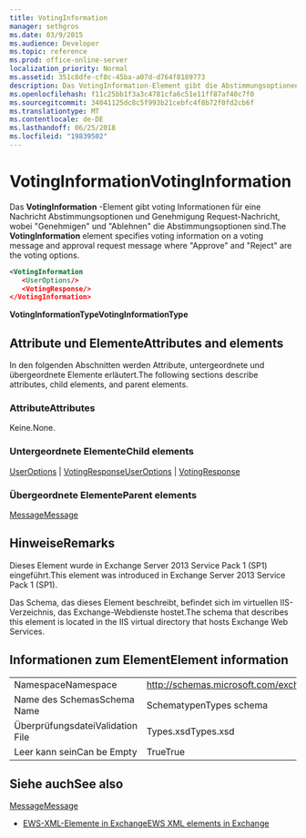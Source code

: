 ```yaml
---
title: VotingInformation
manager: sethgros
ms.date: 03/9/2015
ms.audience: Developer
ms.topic: reference
ms.prod: office-online-server
localization_priority: Normal
ms.assetid: 351c8dfe-cf8c-45ba-a07d-d764f8189773
description: Das VotingInformation-Element gibt die Abstimmungsoptionen voting Informationen für eine Nachricht Abstimmungsoptionen und Genehmigung Anforderung Nachricht WhereApproveandRejectare.
ms.openlocfilehash: f11c25bb1f3a3c4781cfa6c51e11ff87af40c7f0
ms.sourcegitcommit: 34041125dc8c5f993b21cebfc4f8b72f0fd2cb6f
ms.translationtype: MT
ms.contentlocale: de-DE
ms.lasthandoff: 06/25/2018
ms.locfileid: "19839502"
---
```

# <a name="votinginformation"></a><span data-ttu-id="45d59-103">VotingInformation</span><span class="sxs-lookup"><span data-stu-id="45d59-103">VotingInformation</span></span>

<span data-ttu-id="45d59-104">Das **VotingInformation** -Element gibt voting Informationen für eine Nachricht Abstimmungsoptionen und Genehmigung Request-Nachricht, wobei "Genehmigen" und "Ablehnen" die Abstimmungsoptionen sind.</span><span class="sxs-lookup"><span data-stu-id="45d59-104">The **VotingInformation** element specifies voting information on a voting message and approval request message where "Approve" and "Reject" are the voting options.</span></span> 
  
```XML
<VotingInformation
   <UserOptions/>
   <VotingResponse/>
</VotingInformation>
```

 <span data-ttu-id="45d59-105">**VotingInformationType**</span><span class="sxs-lookup"><span data-stu-id="45d59-105">**VotingInformationType**</span></span>
## <a name="attributes-and-elements"></a><span data-ttu-id="45d59-106">Attribute und Elemente</span><span class="sxs-lookup"><span data-stu-id="45d59-106">Attributes and elements</span></span>

<span data-ttu-id="45d59-107">In den folgenden Abschnitten werden Attribute, untergeordnete und übergeordnete Elemente erläutert.</span><span class="sxs-lookup"><span data-stu-id="45d59-107">The following sections describe attributes, child elements, and parent elements.</span></span>
  
### <a name="attributes"></a><span data-ttu-id="45d59-108">Attribute</span><span class="sxs-lookup"><span data-stu-id="45d59-108">Attributes</span></span>

<span data-ttu-id="45d59-109">Keine.</span><span class="sxs-lookup"><span data-stu-id="45d59-109">None.</span></span>
  
### <a name="child-elements"></a><span data-ttu-id="45d59-110">Untergeordnete Elemente</span><span class="sxs-lookup"><span data-stu-id="45d59-110">Child elements</span></span>

<span data-ttu-id="45d59-111">[UserOptions](useroptions.md) | [VotingResponse](votingresponse.md)</span><span class="sxs-lookup"><span data-stu-id="45d59-111">[UserOptions](useroptions.md) | [VotingResponse](votingresponse.md)</span></span>
  
### <a name="parent-elements"></a><span data-ttu-id="45d59-112">Übergeordnete Elemente</span><span class="sxs-lookup"><span data-stu-id="45d59-112">Parent elements</span></span>

[<span data-ttu-id="45d59-113">Message</span><span class="sxs-lookup"><span data-stu-id="45d59-113">Message</span></span>](message-ex15websvcsotherref.md)
  
## <a name="remarks"></a><span data-ttu-id="45d59-114">Hinweise</span><span class="sxs-lookup"><span data-stu-id="45d59-114">Remarks</span></span>

<span data-ttu-id="45d59-115">Dieses Element wurde in Exchange Server 2013 Service Pack 1 (SP1) eingeführt.</span><span class="sxs-lookup"><span data-stu-id="45d59-115">This element was introduced in Exchange Server 2013 Service Pack 1 (SP1).</span></span>
  
<span data-ttu-id="45d59-116">Das Schema, das dieses Element beschreibt, befindet sich im virtuellen IIS-Verzeichnis, das Exchange-Webdienste hostet.</span><span class="sxs-lookup"><span data-stu-id="45d59-116">The schema that describes this element is located in the IIS virtual directory that hosts Exchange Web Services.</span></span>
  
## <a name="element-information"></a><span data-ttu-id="45d59-117">Informationen zum Element</span><span class="sxs-lookup"><span data-stu-id="45d59-117">Element information</span></span>

|||
|:-----|:-----|
|<span data-ttu-id="45d59-118">Namespace</span><span class="sxs-lookup"><span data-stu-id="45d59-118">Namespace</span></span>  <br/> |http://schemas.microsoft.com/exchange/services/2006/types  <br/> |
|<span data-ttu-id="45d59-119">Name des Schemas</span><span class="sxs-lookup"><span data-stu-id="45d59-119">Schema Name</span></span>  <br/> |<span data-ttu-id="45d59-120">Schematypen</span><span class="sxs-lookup"><span data-stu-id="45d59-120">Types schema</span></span>  <br/> |
|<span data-ttu-id="45d59-121">Überprüfungsdatei</span><span class="sxs-lookup"><span data-stu-id="45d59-121">Validation File</span></span>  <br/> |<span data-ttu-id="45d59-122">Types.xsd</span><span class="sxs-lookup"><span data-stu-id="45d59-122">Types.xsd</span></span>  <br/> |
|<span data-ttu-id="45d59-123">Leer kann sein</span><span class="sxs-lookup"><span data-stu-id="45d59-123">Can be Empty</span></span>  <br/> |<span data-ttu-id="45d59-124">True</span><span class="sxs-lookup"><span data-stu-id="45d59-124">True</span></span>  <br/> |
   
## <a name="see-also"></a><span data-ttu-id="45d59-125">Siehe auch</span><span class="sxs-lookup"><span data-stu-id="45d59-125">See also</span></span>



[<span data-ttu-id="45d59-126">Message</span><span class="sxs-lookup"><span data-stu-id="45d59-126">Message</span></span>](message-ex15websvcsotherref.md)


- [<span data-ttu-id="45d59-127">EWS-XML-Elemente in Exchange</span><span class="sxs-lookup"><span data-stu-id="45d59-127">EWS XML elements in Exchange</span></span>](ews-xml-elements-in-exchange.md)

